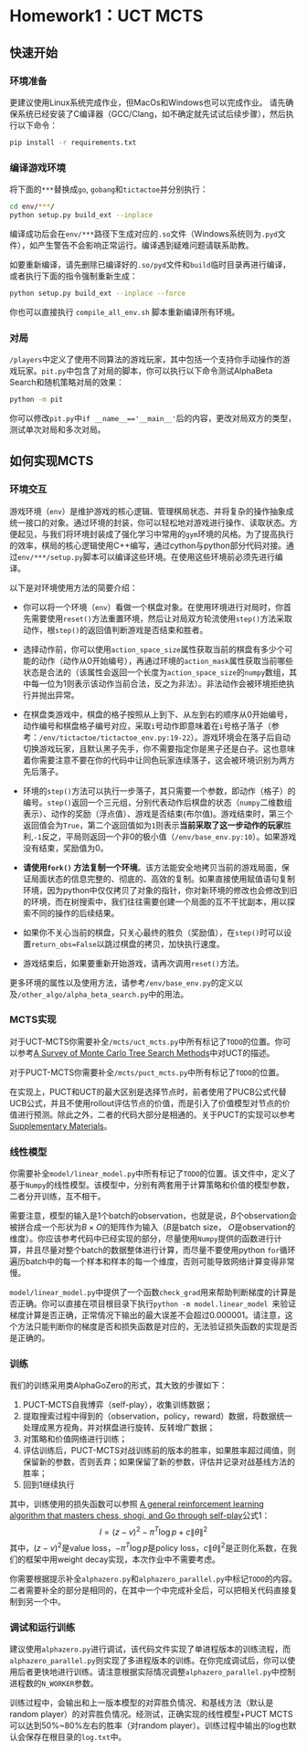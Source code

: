 # Homework1：UCT MCTS

## 快速开始

### 环境准备

更建议使用Linux系统完成作业，但MacOs和Windows也可以完成作业。
请先确保系统已经安装了C编译器（GCC/Clang，如不确定就先试试后续步骤），然后执行以下命令：

```bash
pip install -r requirements.txt
```


### 编译游戏环境

将下面的`***`替换成`go`, `gobang`和`tictactoe`并分别执行：

```bash
cd env/***/
python setup.py build_ext --inplace
```

编译成功后会在`env/***`路径下生成对应的`.so`文件（Windows系统则为`.pyd`文件），如产生警告不会影响正常运行。编译遇到疑难问题请联系助教。

如要重新编译，请先删除已编译好的`.so/pyd`文件和`build`临时目录再进行编译，或者执行下面的指令强制重新生成：

```bash
python setup.py build_ext --inplace --force
```

你也可以直接执行 `compile_all_env.sh` 脚本重新编译所有环境。



### 对局

`/players`中定义了使用不同算法的游戏玩家，其中包括一个支持你手动操作的游戏玩家。`pit.py`中包含了对局的脚本，你可以执行以下命令测试AlphaBeta Search和随机策略对局的效果：

```bash
python -m pit
```

你可以修改`pit.py`中`if __name__=='__main__'`后的内容，更改对局双方的类型，测试单次对局和多次对局。


## 如何实现MCTS

### 环境交互

游戏环境（`env`）是维护游戏的核心逻辑、管理棋局状态、并将复杂的操作抽象成统一接口的对象。通过环境的封装，你可以轻松地对游戏进行操作、读取状态。方便起见，与我们将环境封装成了强化学习中常用的`gym`环境的风格。为了提高执行的效率，棋局的核心逻辑使用C++编写，通过cython与python部分代码对接。通过`env/***/setup.py`脚本可以编译这些环境。在使用这些环境前必须先进行编译。

以下是对环境使用方法的简要介绍：

* 你可以将一个环境（`env`）看做一个棋盘对象。在使用环境进行对局时，你首先需要使用`reset()`方法重置环境，然后让对局双方轮流使用`step()`方法采取动作，根`step()`的返回值判断游戏是否结束和胜者。
* 选择动作前，你可以使用`action_space_size`属性获取当前的棋盘有多少个可能的动作（动作从0开始编号），再通过环境的`action_mask`属性获取当前哪些状态是合法的（该属性会返回一个长度为`action_space_size`的`numpy`数组，其中每一位为1则表示该动作当前合法，反之为非法）。非法动作会被环境拒绝执行并抛出异常。

* 在棋盘类游戏中，棋盘的格子按照从上到下、从左到右的顺序从0开始编号，动作编号和棋盘格子编号对应，采取`i`号动作即意味着在`i`号格子落子（参考：`/env/tictactoe/tictactoe_env.py:19-22`）。游戏环境会在落子后自动切换游戏玩家，且默认黑子先手，你不需要指定你是黑子还是白子。这也意味着你需要注意不要在你的代码中让同色玩家连续落子，这会被环境识别为两方先后落子。

* 环境的`step()`方法可以执行一步落子，其只需要一个参数，即动作（格子）的编号。`step()`返回一个三元组，分别代表动作后棋盘的状态（`numpy`二维数组表示）、动作的奖励（浮点值）、游戏是否结束(布尔值)。游戏结束时，第三个返回值会为`True`，第二个返回值如为`1`则表示**当前采取了这一步动作的玩家**胜利,`-1`反之，平局则返回一个非0的极小值（`/env/base_env.py:10`）。如果游戏没有结束，奖励值为0。

* **请使用`fork()` 方法复制一个环境**。该方法能安全地拷贝当前的游戏局面，保证局面状态的信息完整的、彻底的、高效的复制。如果直接使用赋值语句复制环境，因为python中仅仅拷贝了对象的指针，你对新环境的修改也会修改到旧的环境，而在树搜索中，我们往往需要创建一个局面的互不干扰副本，用以探索不同的操作的后续结果。
* 如果你不关心当前的棋盘，只关心最终的胜负（奖励值），在`step()`时可以设置`return_obs=False`以跳过棋盘的拷贝，加快执行速度。

* 游戏结束后，如果要重新开始游戏，请再次调用`reset()`方法。

更多环境的属性以及使用方法，请参考`/env/base_env.py`的定义以及`/other_algo/alpha_beta_search.py`中的用法。


### MCTS实现

对于UCT-MCTS你需要补全`/mcts/uct_mcts.py`中所有标记了`TODO`的位置。你可以参考[A Survey of Monte Carlo Tree Search Methods](https://repository.essex.ac.uk/4117/1/MCTS-Survey.pdf)中对UCT的描述。

对于PUCT-MCTS你需要补全`/mcts/puct_mcts.py`中所有标记了`TODO`的位置。

在实现上，PUCT和UCT的最大区别是选择节点时，前者使用了PUCB公式代替UCB公式，并且不使用rollout评估节点的价值，而是引入了价值模型对节点的价值进行预测。除此之外，二者的代码大部分是相通的。关于PUCT的实现可以参考[Supplementary Materials](https://www.science.org/doi/suppl/10.1126/science.aar6404/suppl_file/aar6404-silver-sm.pdf)。

### 线性模型

你需要补全`model/linear_model.py`中所有标记了`TODO`的位置。该文件中，定义了基于`Numpy`的线性模型。该模型中，分别有两套用于计算策略和价值的模型参数，二者分开训练，互不相干。

需要注意，模型的输入是1个batch的observation，也就是说，$B$个observation会被拼合成一个形状为$B\times O$的矩阵作为输入（$B$是batch size， $O$是observation的维度）。你应该参考代码中已经实现的部分，尽量使用`Numpy`提供的函数进行计算，并且尽量对整个batch的数据整体进行计算，而尽量不要使用python `for`循环遍历batch中的每一个样本和样本的每一个维度，否则可能导致网络计算变得非常慢。

`model/linear_model.py`中提供了一个函数`check_grad`用来帮助判断梯度的计算是否正确。你可以直接在项目根目录下执行`python -m model.linear_model `来验证梯度计算是否正确，正常情况下输出的最大误差不会超过$0.000001$。请注意，这个方法只能判断你的梯度是否和损失函数是对应的，无法验证损失函数的实现是否是正确的。

### 训练

我们的训练采用类AlphaGoZero的形式，其大致的步骤如下：

1. PUCT-MCTS自我博弈（self-play），收集训练数据；
2. 提取搜索过程中得到的（observation，policy，reward）数据，将数据统一处理成黑方视角，并对棋盘进行旋转、反转增广数据；
3. 对策略和价值网络进行训练；
4. 评估训练后，PUCT-MCTS对战训练前的版本的胜率，如果胜率超过阈值，则保留新的参数，否则丢弃；如果保留了新的参数，评估并记录对战基线方法的胜率；
5. 回到1继续执行

其中，训练使用的损失函数可以参照 [A general reinforcement learning algorithm that masters chess, shogi, and Go through self-play](https://www.science.org/doi/10.1126/science.aar6404)公式1：
$$
l=(z-v)^2-\pi^T\log p + c\|\theta\|^2
$$
其中，$(z-v)^2$是value loss，$-\pi^T\log p$是policy loss，$c\|\theta\|^2$是正则化系数，在我们的框架中用weight decay实现，本次作业中不需要考虑。

你需要根据提示补全`alphazero.py`和`alphazero_parallel.py`中标记`TODO`的内容。二者需要补全的部分是相同的，在其中一个中完成补全后，可以把相关代码直接复制到另一个中。

### 调试和运行训练

建议使用`alphazero.py`进行调试，该代码文件实现了单进程版本的训练流程，而`alphazero_parallel.py`则实现了多进程版本的训练。在你完成调试后，你可以使用后者更快地进行训练。请注意根据实际情况调整`alphazero_parallel.py`中控制进程数的`N_WORKER`参数。

训练过程中，会输出和上一版本模型的对弈胜负情况、和基线方法（默认是random player）的对弈胜负情况。经测试，正确实现的线性模型+PUCT MCTS可以达到50%~80%左右的胜率（对random player）。训练过程中输出的log也默认会保存在根目录的`log.txt`中。


